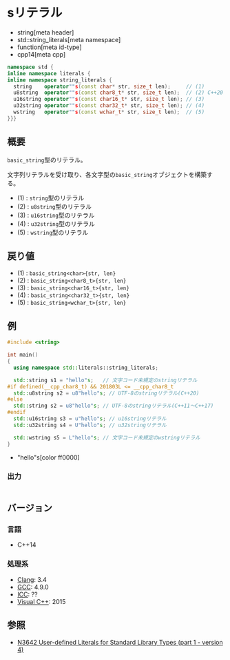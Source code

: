 # sリテラル
* string[meta header]
* std::string_literals[meta namespace]
* function[meta id-type]
* cpp14[meta cpp]

```cpp
namespace std {
inline namespace literals {
inline namespace string_literals {
  string    operator""s(const char* str, size_t len);     // (1)
  u8string  operator""s(const char8_t* str, size_t len);  // (2) C++20
  u16string operator""s(const char16_t* str, size_t len); // (3)
  u32string operator""s(const char32_t* str, size_t len); // (4)
  wstring   operator""s(const wchar_t* str, size_t len);  // (5)
}}}
```

## 概要
`basic_string`型のリテラル。

文字列リテラルを受け取り、各文字型の`basic_string`オブジェクトを構築する。

- (1) : `string`型のリテラル
- (2) : `u8string`型のリテラル
- (3) : `u16string`型のリテラル
- (4) : `u32string`型のリテラル
- (5) : `wstring`型のリテラル


## 戻り値
- (1) : `basic_string<char>{str, len}`
- (2) : `basic_string<char8_t>{str, len}`
- (3) : `basic_string<char16_t>{str, len}`
- (4) : `basic_string<char32_t>{str, len}`
- (5) : `basic_string<wchar_t>{str, len}`


## 例
```cpp example
#include <string>

int main()
{
  using namespace std::literals::string_literals;

  std::string s1 = "hello"s;   // 文字コード未規定のstringリテラル
#if defined(__cpp_char8_t) && 201803L <= __cpp_char8_t
  std::u8string s2 = u8"hello"s; // UTF-8のstringリテラル(C++20)
#else
  std::string s2 = u8"hello"s; // UTF-8のstringリテラル(C++11～C++17)
#endif
  std::u16string s3 = u"hello"s; // u16stringリテラル
  std::u32string s4 = U"hello"s; // u32stringリテラル

  std::wstring s5 = L"hello"s; // 文字コード未規定のwstringリテラル
}
```
* "hello"s[color ff0000]

### 出力
```
```

## バージョン
### 言語
- C++14

### 処理系
- [Clang](/implementation.md#clang): 3.4
- [GCC](/implementation.md#gcc): 4.9.0
- [ICC](/implementation.md#icc): ??
- [Visual C++](/implementation.md#visual_cpp): 2015


## 参照
- [N3642 User-defined Literals for Standard Library Types (part 1 - version 4)](http://www.open-std.org/jtc1/sc22/wg21/docs/papers/2013/n3642.pdf)

